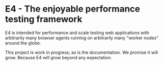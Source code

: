 # E4 - The enjoyable performance testing framework

E4 is intended for performance and scale testing web applications with arbitrarily many browser agents running on arbitrarily many "worker nodes" around the globe.

This project is work in progress; as is the documentation. We promise it will grow. Because E4 will grow beyond any expectation.

